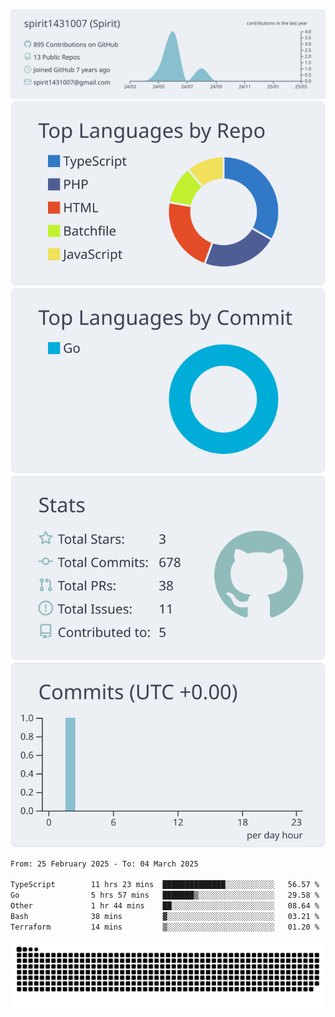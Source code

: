 [![](https://raw.githubusercontent.com/spirit1431007/spirit1431007/master/profile-summary-card-output/nord_bright/0-profile-details.svg)](https://git.io/spiritx)
[![](https://raw.githubusercontent.com/spirit1431007/spirit1431007/master/profile-summary-card-output/nord_bright/1-repos-per-language.svg)](https://git.io/spiritx) [![](https://raw.githubusercontent.com/spirit1431007/spirit1431007/master/profile-summary-card-output/nord_bright/2-most-commit-language.svg)](https://git.io/spiritx)
[![](https://raw.githubusercontent.com/spirit1431007/spirit1431007/master/profile-summary-card-output/nord_bright/3-stats.svg)](https://git.io/spiritx) [![](https://raw.githubusercontent.com/spirit1431007/spirit1431007/master/profile-summary-card-output/nord_bright/4-productive-time.svg)](https://git.io/spiritx)

<!--START_SECTION:waka-->

```txt
From: 25 February 2025 - To: 04 March 2025

TypeScript        11 hrs 23 mins  ██████████████░░░░░░░░░░░   56.57 %
Go                5 hrs 57 mins   ███████▒░░░░░░░░░░░░░░░░░   29.58 %
Other             1 hr 44 mins    ██░░░░░░░░░░░░░░░░░░░░░░░   08.64 %
Bash              38 mins         ▓░░░░░░░░░░░░░░░░░░░░░░░░   03.21 %
Terraform         14 mins         ▒░░░░░░░░░░░░░░░░░░░░░░░░   01.20 %
```

<!--END_SECTION:waka-->

![contribution](https://github.com/spirit1431007/spirit1431007/blob/output/github-contribution-grid-snake.svg)
